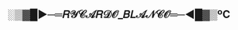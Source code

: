 ## ░▒▓█►─═𝑅𝒴𝒞𝒜𝑅𝒟𝒪_𝐵𝐿𝒜𝒩𝒞𝒪═─◄█▓▒ºC

<!--
**RyckLu/RyckLu** is a ✨ _special_ ✨ repository because its `README.md` (this file) appears on your GitHub profile.

Here are some ideas to get you started:

- 🌱 I’m currently learning HTML, CSS e JS
- 💬 Ask me about Jogos, Animes e Tecnologia
- 📫 How to reach me: Indaiatuba
- 😄 Pronouns: Ele/Dele
- ⚡ Fun fact: Amo Animes
-->
